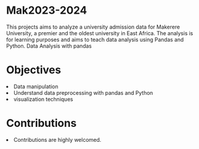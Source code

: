 # Mak2023-2024
This projects aims to analyze a university admission data for Makerere University, a premier and the oldest university in East Africa.
The analysis is for learning purposes and aims to teach data analysis using Pandas and Python.
Data Analysis with pandas

# Objectives
<li>Data manipulation</li>
<li>Understand data preprocessing with pandas and Python</li>
<li>visualization techniques</li>

# Contributions
<li>Contributions are highly welcomed.</li>
